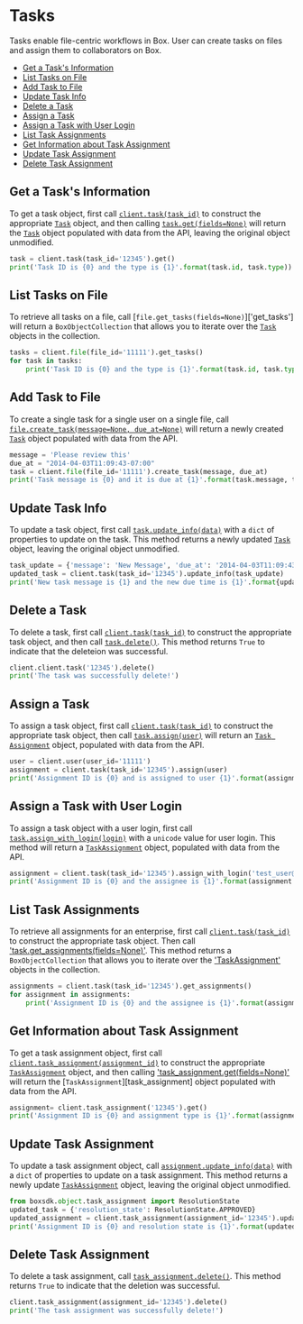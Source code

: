 Tasks
=====

Tasks enable file-centric workflows in Box. User can create tasks on files and assign them to collaborators on Box.

<!-- START doctoc generated TOC please keep comment here to allow auto update -->
<!-- DON'T EDIT THIS SECTION, INSTEAD RE-RUN doctoc TO UPDATE -->


- [Get a Task's Information](#get-a-tasks-information)
- [List Tasks on File](#list-tasks-on-file)
- [Add Task to File](#add-task-to-file)
- [Update Task Info](#update-task-info)
- [Delete a Task](#delete-a-task)
- [Assign a Task](#assign-a-task)
- [Assign a Task with User Login](#assign-a-task-with-user-login)
- [List Task Assignments](#list-task-assignments)
- [Get Information about Task Assignment](#get-information-about-task-assignment)
- [Update Task Assignment](#update-task-assignment)
- [Delete Task Assignment](#delete-task-assignment)

<!-- END doctoc generated TOC please keep comment here to allow auto update -->

Get a Task's Information
------------------------

To get a task object, first call [`client.task(task_id)`][task] to construct the appropriate [`Task`][task_class] 
object, and then calling [`task.get(fields=None)`][get] will return the [`Task`][task_class] object populated with data 
from the API, leaving the original object unmodified.

<!-- sample get_tasks_id -->
```python
task = client.task(task_id='12345').get()
print('Task ID is {0} and the type is {1}'.format(task.id, task.type))
```

[task]: https://box-python-sdk.readthedocs.io/en/latest/boxsdk.client.html#boxsdk.client.client.Client.task
[task_class]: https://box-python-sdk.readthedocs.io/en/latest/boxsdk.object.html#boxsdk.object.task.Task
[get]: https://box-python-sdk.readthedocs.io/en/latest/boxsdk.object.html#boxsdk.object.base_object.BaseObject.get

List Tasks on File
------------------

To retrieve all tasks on a file, call [`file.get_tasks(fields=None)`]['get_tasks'] will return a `BoxObjectCollection` 
that allows you to iterate over the [`Task`][task_class] objects in the collection.

<!-- sample get_files_id_tasks -->
```python
tasks = client.file(file_id='11111').get_tasks()
for task in tasks:
    print('Task ID is {0} and the type is {1}'.format(task.id, task.type))
```

[get_tasks]: https://box-python-sdk.readthedocs.io/en/latest/boxsdk.object.html#boxsdk.object.file.File.get_tasks()
[task_class]: https://box-python-sdk.readthedocs.io/en/latest/boxsdk.object.html#boxsdk.object.task.Task

Add Task to File
----------------

To create a single task for a single user on a single file, call [`file.create_task(message=None, due_at=None)`][create_task] 
will return a newly created [`Task`][task_class] object populated with data from the API.

<!-- sample post_tasks -->
```python
message = 'Please review this'
due_at = "2014-04-03T11:09:43-07:00"
task = client.file(file_id='11111').create_task(message, due_at)
print('Task message is {0} and it is due at {1}'.format(task.message, task.due_at))
```

[create_task]: https://box-python-sdk.readthedocs.io/en/latest/boxsdk.object.html#boxsdk.object.file.File.create_Task

Update Task Info
----------------

To update a task object, first call [`task.update_info(data)`][update_info] with a `dict` of properties to update on the 
task. This method returns a newly updated [`Task`][task_class] object, leaving the original object unmodified.

<!-- sample put_tasks_id -->
```python
task_update = {'message': 'New Message', 'due_at': '2014-04-03T11:09:43-10:00',}
updated_task = client.task(task_id='12345').update_info(task_update)
print('New task message is {1} and the new due time is {1}'.format{updated_task.message, updated_Task.due_at})
```

[update_info]: https://box-python-sdk.readthedocs.io/en/latest/boxsdk.object.html#boxsdk.object.base_object.BaseObject.update_info
[task_class]: https://box-python-sdk.readthedocs.io/en/latest/boxsdk.object.html#boxsdk.object.task.Task

Delete a Task
-------------

To delete a task, first call [`client.task(task_id)`][task] to construct the appropriate task object, and then call 
[`task.delete()`][delete]. This method returns `True` to indicate that the deleteion was successful.

<!-- sample delete_tasks_id -->
```python
client.client.task('12345').delete()
print('The task was successfully delete!')
```

[task]: https://box-python-sdk.readthedocs.io/en/latest/boxsdk.client.html#boxsdk.client.client.Client.task
[delete]: https://box-python-sdk.readthedocs.io/en/latest/boxsdk.object.html#boxsdk.object.base_object.BaseObject.delete


Assign a Task
--------------

To assign a task object, first call [`client.task(task_id)`][task] to construct the appropriate task object, then call 
[`task.assign(user)`][assign] will return an [`Task Assignment`][assignment_class] object, populated with data 
from the API.

<!-- sample post_task_assignments -->
```python
user = client.user(user_id='11111')
assignment = client.task(task_id='12345').assign(user)
print('Assignment ID is {0} and is assigned to user {1}'.format(assignment.id, assignment.assigned_to.name))
```

[task]: https://box-python-sdk.readthedocs.io/en/latest/boxsdk.client..html#boxsdk.client.client.Client.task
[assign]: https://box-python-sdk.readthedocs.io/en/latest/boxsdk.object.html#boxsdk.object.task.Task.assign
[assignment_class]: https://box-python-sdk.readthedocs.io/en/latest/boxsdk.object.html#boxsdk.object.task_assignment.TaskAssignment

Assign a Task with User Login
-----------------------------

To assign a task object with a user login, first call [`task.assign_with_login(login)`][assign_with_login] with a 
`unicode` value for user login. This method will return a [`TaskAssignment`][assignment_class] object, populated with 
data from the API.

```python
assignment = client.task(task_id='12345').assign_with_login('test_user@example.com')
print('Assignment ID is {0} and the assignee is {1}'.format(assignment.id, assignment.assigned_to.login))
```

[assign_with_login]: https://box-python-sdk.readthedocs.io/en/latest/boxsdk.object.html#boxsdk.object.task_assignment.assign_with_login
[assignment_class]: https://box-python-sdk.readthedocs.io/en/latest/boxsdk.object.html#boxsdk.object.task_assignment.TaskAssignment

List Task Assignments
---------------------

To retrieve all assignments for an enterprise, first call [`client.task(task_id)`][task] to construct the appropriate 
task object. Then call ['task.get_assignments(fields=None)'][get_assignments]. This method returns a 
`BoxObjectCollection` that allows you to iterate over the ['TaskAssignment'][assignment_class] objects in the 
collection.

<!-- sample get_task_id_assignments -->
```python
assignments = client.task(task_id='12345').get_assignments()
for assignment in assignments:
    print('Assignment ID is {0} and the assignee is {1}'.format(assignment.id, assignment.assigned_to.login))
```

[task]: https://box-python-sdk.readthedocs.io/en/latest/boxsdk.client.html#boxsdk.client.client.Client.task
[get_assignments]: https://box-python-sdk.readthedocs.io/en/latest/boxsdk.object.html#boxsdk.object.task.Task.get_assignments

Get Information about Task Assignment
-------------------------------------

To get a task assignment object, first call [`client.task_assignment(assignment_id)`][assignment] to construct the 
appropriate [`TaskAssignment`][assignment_class] object, and then calling ['task_assignment.get(fields=None)'][get] 
will return the [`TaskAssignment`][task_assignment] object populated with data from the API.

<!-- sample get_task_assignments_id -->
```python
assignment= client.task_assignment('12345').get()
print('Assignment ID is {0} and assignment type is {1}'.format(assignment.id, assignment.type))
```

[assignment]: https://box-python-sdk.readthedocs.io/en/latest/boxsdk.client.html#boxsdk.client.client.Client.task_assignment
[assignment_class]: https://box-python-sdk.readthedocs.io/en/latest/boxsdk.object.html#boxsdk.object.task_assignment.TaskAssignment
[get]: https://box-python-sdk.readthedocs.io/en/latest/boxsdk.object.html#boxsdk.object.base_object.BaseObject.get

Update Task Assignment
----------------------

To update a task assignment object, call [`assignment.update_info(data)`][update_info] 
with a `dict` of properties to update on a task assignment. This method returns a newly update 
[`TaskAssignment`][assignment_class] object, leaving the original object unmodified.

<!-- sample put_task_assignments_id -->
```python
from boxsdk.object.task_assignment import ResolutionState
updated_task = {'resolution_state': ResolutionState.APPROVED}
updated_assignment = client.task_assignment(assignment_id='12345').update_info(updated_task)
print('Assignment ID is {0} and resolution state is {1}'.format(updated_assignment.id, updated_assignment.resolution_state))
```

[assignment_class]: https://box-python-sdk.readthedocs.io/en/latest/boxsdk.object.html#boxsdk.object.task_assignment.TaskAssignment
[update_info]: https://box-python-sdk.readthedocs.io/en/latest/boxsdk.object.html#boxsdk.object.base_object.BaseObject.update_info

Delete Task Assignment
----------------------

To delete a task assignment, call [`task_assignment.delete()`][delete]. This method returns `True` to indicate that the 
deletion was successful.

<!-- sample delete_task_assignments_id -->
```python
client.task_assignment(assignment_id='12345').delete()
print('The task assignment was successfully delete!')
```

[delete]: https://box-python-sdk.readthedocs.io/en/latest/boxsdk.object.html#boxsdk.object.base_object.BaseObject.delete
